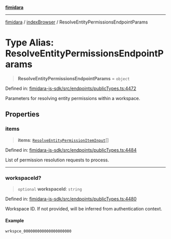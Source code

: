 [**fimidara**](../../README.md)

***

[fimidara](../../modules.md) / [indexBrowser](../README.md) / ResolveEntityPermissionsEndpointParams

# Type Alias: ResolveEntityPermissionsEndpointParams

> **ResolveEntityPermissionsEndpointParams** = `object`

Defined in: [fimidara-js-sdk/src/endpoints/publicTypes.ts:4472](https://github.com/softkave/fimidara/blob/feac071900ab8644442d355e5cb5db9df2f34600/fimidara-js-sdk/src/endpoints/publicTypes.ts#L4472)

Parameters for resolving entity permissions within a workspace.

## Properties

### items

> **items**: [`ResolveEntityPermissionItemInput`](ResolveEntityPermissionItemInput.md)[]

Defined in: [fimidara-js-sdk/src/endpoints/publicTypes.ts:4484](https://github.com/softkave/fimidara/blob/feac071900ab8644442d355e5cb5db9df2f34600/fimidara-js-sdk/src/endpoints/publicTypes.ts#L4484)

List of permission resolution requests to process.

***

### workspaceId?

> `optional` **workspaceId**: `string`

Defined in: [fimidara-js-sdk/src/endpoints/publicTypes.ts:4480](https://github.com/softkave/fimidara/blob/feac071900ab8644442d355e5cb5db9df2f34600/fimidara-js-sdk/src/endpoints/publicTypes.ts#L4480)

Workspace ID. If not provided, will be inferred from authentication context.

#### Example

```
wrkspce_000000000000000000000
```
